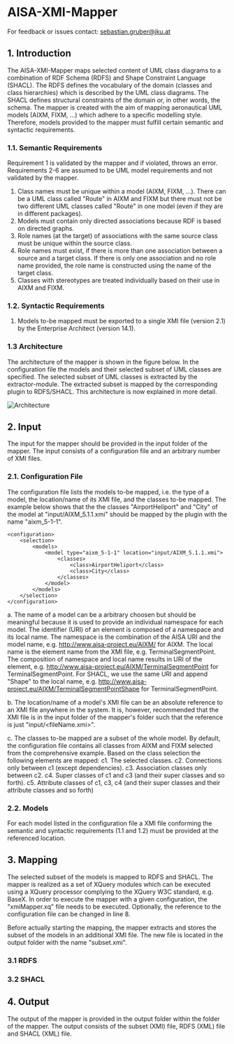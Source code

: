 # AISA-XMI-Mapper

For feedback or issues contact: sebastian.gruber@jku.at 

## 1. Introduction

The AISA-XMI-Mapper maps selected content of UML class diagrams to a combination of RDF Schema (RDFS) and Shape Constraint Language (SHACL). The RDFS defines the vocabulary of the domain (classes and class hierarchies) which is described by the UML class diagrams. The SHACL defines structural constraints of the domain or, in other words, the schema. The mapper is created with the aim of mapping aeronautical UML models (AIXM, FIXM, ...) which adhere to a specific modelling style. Therefore, models provided to the mapper must fulfill certain semantic and syntactic requirements.

### 1.1. Semantic Requirements

Requirement 1 is validated by the mapper and if violated, throws an error. Requirements 2-6 are assumed to be UML model requirements and not validated by the mapper.

1. Class names must be unique within a model (AIXM, FIXM, ...). There can be a UML class called "Route" in AIXM and FIXM but there must not be two different UML classes called "Route" in one model (even if they are in different packages).
2. Models must contain only directed associations because RDF is based on directed graphs.          
3. Role names (at the target) of associations with the same source class must be unique within the source class.      
4. Role names must exist, if there is more than one association between a source and a target class. If there is only one association and no role name provided, the role name is constructed using the name of the target class.
5. Classes with stereotypes are treated individually based on their use in AIXM and FIXM.
      
### 1.2. Syntactic Requirements

1. Models to-be mapped must be exported to a single XMI file (version 2.1) by the Enterprise Architect (version 14.1).

### 1.3 Architecture

The architecture of the mapper is shown in the figure below. In the configuration file the models and their selected subset of UML classes are specified. The selected subset of UML classes is extracted by the extractor-module. The extracted subset is mapped by the corresponding plugin to RDFS/SHACL. This architecture is now explained in more detail.

![Architecture](https://github.com/bastlyo/AISA-XMI-Mapper/blob/main/img/architecture.JPG)
      
## 2. Input

The input for the mapper should be provided in the input folder of the mapper. The input consists of a configuration file and an arbitrary number of XMI files. 

### 2.1. Configuration File

The configuration file lists the models to-be mapped, i.e. the type of a model, the location/name of its XMI file, and the classes to-be mapped. The example below shows that the the classes "AirportHeliport" and "City" of the model at "input/AIXM_5.1.1.xmi" should be mapped by the plugin with the name "aixm_5-1-1".

	<configuration>
		<selection>
			<models>
				<model type="aixm_5-1-1" location="input/AIXM_5.1.1.xmi">
					<classes>
						<class>AirportHeliport</class>
						<class>City</class>
					</classes>
				</model>
			</models>
		</selection>
	</configuration>

a. The name of a model can be a arbitrary choosen but should be meaningful because it is used to provide an individual namespace for each model. 
The identifier (URI) of an element is composed of a namespace and its local name. The namespace is the combination of the AISA URI and the model name, e.g. http://www.aisa-project.eu/AIXM/ for AIXM. The local name is the element name from the XMI file, e.g. TerminalSegmentPoint. The composition of namespace and local name results in URI of the element, e.g. http://www.aisa-project.eu/AIXM/TerminalSegmentPoint for TerminalSegmentPoint.
For SHACL, we use the same URI and append "Shape" to the local name, e.g. http://www.aisa-project.eu/AIXM/TerminalSegmentPointShape for TerminalSegmentPoint.

  
b. The location/name of a model's XMI file can be an absolute reference to an XMI file anywhere in the system. It is, however, recommended that the XMI file is in the input folder of the mapper's folder such that the reference is just "input/<fileName.xmi>".
  
c. The classes to-be mapped are a subset of the whole model. By default, the configuration file contains all classes from AIXM and FIXM selected from the comprehensive example. Based on the class selection the following elements are mapped: 
c1. The selected classes.
c2. Connections only between c1 (except dependencies).
c3. Association classes only between c2.
c4. Super classes of c1 and c3 (and their super classes and so forth).
c5. Attribute classes of c1, c3, c4 (and their super classes and their attribute classes and so forth)

### 2.2. Models

For each model listed in the configuration file a XMI file conforming the semantic and syntactic requirements (1.1 and 1.2) must be provided at the referenced location.

## 3. Mapping

The selected subset of the models is mapped to RDFS and SHACL. The mapper is realized as a set of XQuery modules which can be executed using a XQuery processor complying to the XQuery W3C standard, e.g. BaseX. In order to execute the mapper with a given configuration, the "xmiMapper.xq" file needs to be executed. Optionally, the reference to the configuration file can be changed in line 8.

Before actually starting the mapping, the mapper extracts and stores the subset of the models in an additional XMI file. The new file is located in the output folder with the name "subset.xmi".

### 3.1 RDFS

### 3.2 SHACL

## 4. Output

The output of the mapper is provided in the output folder within the folder of the mapper. The output consists of the subset (XMI) file, RDFS (XML) file and SHACL (XML) file. 
